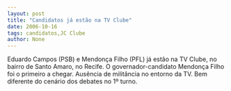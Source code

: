 ```yaml
---
layout: post
title: "Candidatos já estão na TV Clube"
date: 2006-10-16
tags: candidatos,JC Clube
author: None
---
```

Eduardo Campos (PSB)&nbsp;e Mendonça Filho (PFL)&nbsp;já estão na TV Clube, no bairro de Santo Amaro, no Recife.
O governador-candidato Mendonça Filho foi o primeiro a chegar. 
Ausência de militância no entorno da TV. Bem diferente do cenário dos debates no 1º turno. 